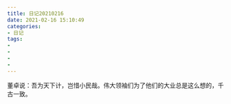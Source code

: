 ```yaml
---
title: 日记20210216
date: 2021-02-16 15:10:49
categories:
- 日记
tags:
- 
- 
- 
- 
---
```

董卓说：吾为天下计，岂惜小民哉。伟大领袖们为了他们的大业总是这么想的，千古一致。
